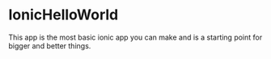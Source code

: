 # IonicHelloWorld

This app is the most basic ionic app you can make and is a starting point for bigger and better things.
